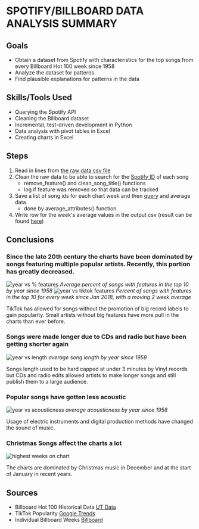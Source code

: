 # SPOTIFY/BILLBOARD DATA ANALYSIS SUMMARY

## Goals

- Obtain a dataset from Spotify with characteristics for the top songs from every Billboard Hot 100 week since 1958
- Analyze the dataset for patterns
- Find plausible explanations for patterns in the data

## Skills/Tools Used

- Querying the Spotify API
- Cleaning the Billboard dataset
- Incremental, test-driven development in Python
- Data analysis with pivot tables in Excel
- Creating charts in Excel

## Steps
1. Read in lines from [the raw data csv file](modifiedbillboarddata.csv)
2. Clean the raw data to be able to search for the [Spotify ID](https://developer.spotify.com/documentation/web-api/concepts/spotify-uris-ids) of each song 
    - remove_feature() and clean_song_title() functions
    - log if feature was removed so that data can be tracked
3. Save a list of song ids for each chart week and then [query](https://developer.spotify.com/documentation/web-api/reference/get-several-audio-features) and average data
    - done by average_attributes() function
4. Write row for the week's average values in the output csv (result can be found [here](billboard_data.xlsx))

## Conclusions

### Since the late 20th century the charts have been dominated by songs featuring multiple popular artists. Recently, this portion has greatly decreased.
![year vs % features](https://github.com/holdenellismain/SpotifyBillboard/assets/175176011/890dd5a1-8af6-41f3-b555-d8ad85ee50b1)
*Average percent of songs with features in the top 10 by year since 1958*
![year vs tiktok   features](https://github.com/holdenellismain/SpotifyBillboard/assets/175176011/2a51ee03-b992-4ce7-8d09-05369275b49f)
*Percent of songs with features in the top 10 for every week since Jan 2018, with a moving 2 week average*

TikTok has allowed for songs without the promotion of big record labels to gain popularity. Small artists without big features have more pull in the charts than ever before.

### Songs were made longer due to CDs and radio but have been getting shorter again
![year vs length](https://github.com/holdenellismain/SpotifyBillboard/assets/175176011/30cd96ff-b0c2-4697-90c7-801069685686)
*average song length by year since 1958*

Songs length used to be hard capped at under 3 minutes by Vinyl records but CDs and radio edits allowed artists to make longer songs and still publish them to a large audience.

### Popular songs have gotten less acoustic
![year vs acousticness](https://github.com/holdenellismain/SpotifyBillboard/assets/175176011/64d57b1e-732c-4f44-90ec-74120eb003a3)
*average acousticness by year since 1958*

Usage of electric instruments and digital production methods have changed the sound of music.

### Christmas Songs affect the charts a lot
![highest weeks on chart](https://github.com/holdenellismain/SpotifyBillboard/assets/175176011/81a1711b-e89b-4134-a425-67ab3b9dbd3b)

The charts are dominated by Christmas music in December and at the start of January in recent years.

## Sources

- Billboard Hot 100 Historical Data [UT Data](https://github.com/utdata/rwd-billboard-data)
- TikTok Popularity [Google Trends](https://trends.google.com/trends/explore?date=all&geo=US&q=tiktok&hl=en)
- Individual Billboard Weeks [Billboard](https://www.billboard.com/charts/hot-100/)
